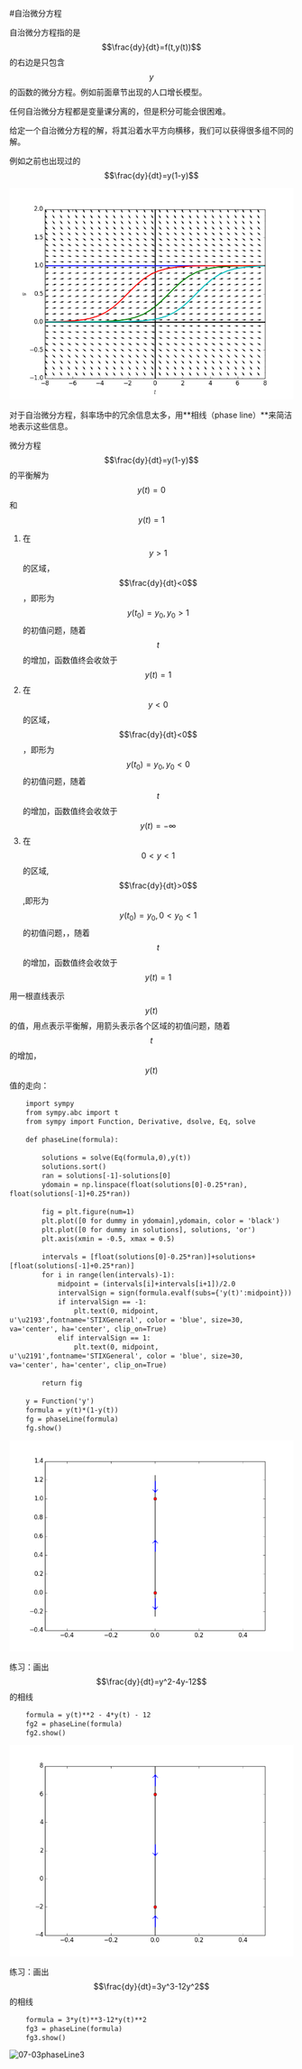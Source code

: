 #自治微分方程

自治微分方程指的是$$\frac{dy}{dt}=f(t,y(t))$$的右边是只包含$$y$$的函数的微分方程。例如前面章节出现的人口增长模型。    

任何自治微分方程都是变量课分离的，但是积分可能会很困难。    

给定一个自治微分方程的解，将其沿着水平方向横移，我们可以获得很多组不同的解。   

例如之前也出现过的$$\frac{dy}{dt}=y(1-y)$$    

![04-07SpecialCase2](images/04-07SpecialCase2.png)    

对于自治微分方程，斜率场中的冗余信息太多，用**相线（phase line）**来简洁地表示这些信息。  

微分方程$$\frac{dy}{dt}=y(1-y)$$的平衡解为$$y(t)=0$$和$$y(t)=1$$    
1. 在$$y>1$$的区域，$$\frac{dy}{dt}<0$$，即形为$$y(t_0)=y_0, y_0 >1$$的初值问题，随着$$t$$的增加，函数值终会收敛于$$y(t)=1$$    
2. 在$$y<0$$的区域，$$\frac{dy}{dt}<0$$，即形为$$y(t_0)=y_0, y_0 <0$$的初值问题，随着$$t$$的增加，函数值终会收敛于$$y(t)=-\infty$$  
3. 在$$0<y<1$$的区域,$$\frac{dy}{dt}>0$$,即形为$$y(t_0)=y_0, 0<y_0 <1$$的初值问题，，随着$$t$$的增加，函数值终会收敛于$$y(t)=1$$    

用一根直线表示$$y(t)$$的值，用点表示平衡解，用箭头表示各个区域的初值问题，随着$$t$$的增加，$$y(t)$$值的走向：
```
    import sympy
    from sympy.abc import t
    from sympy import Function, Derivative, dsolve, Eq, solve
    
    def phaseLine(formula):
    
        solutions = solve(Eq(formula,0),y(t))
        solutions.sort()
        ran = solutions[-1]-solutions[0]
        ydomain = np.linspace(float(solutions[0]-0.25*ran), float(solutions[-1]+0.25*ran))
    
        fig = plt.figure(num=1)
        plt.plot([0 for dummy in ydomain],ydomain, color = 'black')
        plt.plot([0 for dummy in solutions], solutions, 'or')
        plt.axis(xmin = -0.5, xmax = 0.5)
    
        intervals = [float(solutions[0]-0.25*ran)]+solutions+[float(solutions[-1]+0.25*ran)]
        for i in range(len(intervals)-1):
            midpoint = (intervals[i]+intervals[i+1])/2.0
            intervalSign = sign(formula.evalf(subs={'y(t)':midpoint}))
            if intervalSign == -1:
                plt.text(0, midpoint, u'\u2193',fontname='STIXGeneral', color = 'blue', size=30, va='center', ha='center', clip_on=True)
            elif intervalSign == 1:
                plt.text(0, midpoint, u'\u2191',fontname='STIXGeneral', color = 'blue', size=30, va='center', ha='center', clip_on=True)
    
        return fig
    
    y = Function('y')
    formula = y(t)*(1-y(t))
    fg = phaseLine(formula)
    fg.show()
```
![07-01phaseLine](images/07-01phaseLine.png)

练习：画出$$\frac{dy}{dt}=y^2-4y-12$$的相线  
```
    formula = y(t)**2 - 4*y(t) - 12
    fg2 = phaseLine(formula)
    fg2.show()
```
![07-02phaseLine2](images/07-02phaseLine2.png)   

练习：画出$$\frac{dy}{dt}=3y^3-12y^2$$的相线  

```
    formula = 3*y(t)**3-12*y(t)**2
    fg3 = phaseLine(formula)
    fg3.show()
```
![07-03phaseLine3](images/07-03phaseLine2.png)   




#